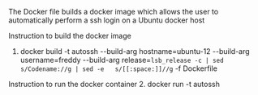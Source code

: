 The Docker file builds a docker image which allows the user to automatically perform a ssh login on a Ubuntu docker host 

Instruction to build the docker image
1. docker build -t autossh --build-arg hostname=ubuntu-12 --build-arg username=freddy --build-arg release=`lsb_release -c | sed s/Codename://g | sed -e   s/[[:space:]]//g`  -f Dockerfile

Instruction to run the docker container
2. docker run -t autossh 
